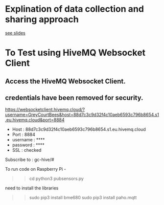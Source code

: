 # Explination of data collection and sharing approach
[see slides](https://docs.google.com/presentation/d/1-Z-34nL_-e_dLuUNPXYTUxwACRXUNZZtR-lcUro-GA0/edit?usp=sharing)

# To Test using HiveMQ Websocket Client

## Access the HiveMQ Websocket Client.
## credentials have been removed for security.
https://websocketclient.hivemq.cloud/?username=GreyCourtBees&host=88d7c3c9d32f4c10aeb6593c796b8654.s1.eu.hivemq.cloud&port=8884

- Host : 88d7c3c9d32f4c10aeb6593c796b8654.s1.eu.hivemq.cloud
- Port : 8884
- username : ****
- password : ****
- SSL : checked

Subscribe to : gc-hive/#

To run code on Raspberry Pi - 
>> cd  <path>
>> python3 pubsensors.py

need to install the libraries
>> sudo pip3 install bme680
>> sudo pip3 install paho.mqtt

